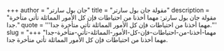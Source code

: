 +++
author = "جان بول سارتر"
title = "مقولة جان بول سارتر"
description = "مقولة جان بول سارتر: مهما أخذنا من احتياطات فإن كل الأمور المماثلة تأتي متأخرة جدا."
quote = '''مهما أخذنا من احتياطات فإن كل الأمور المماثلة تأتي متأخرة جدا.''' 
slug = "مهما-أخذنا-من-احتياطات-فإن-كل-الأمور-المماثلة-تأتي-متأخرة-جدا"
+++
مهما أخذنا من احتياطات فإن كل الأمور المماثلة تأتي متأخرة جدا.
